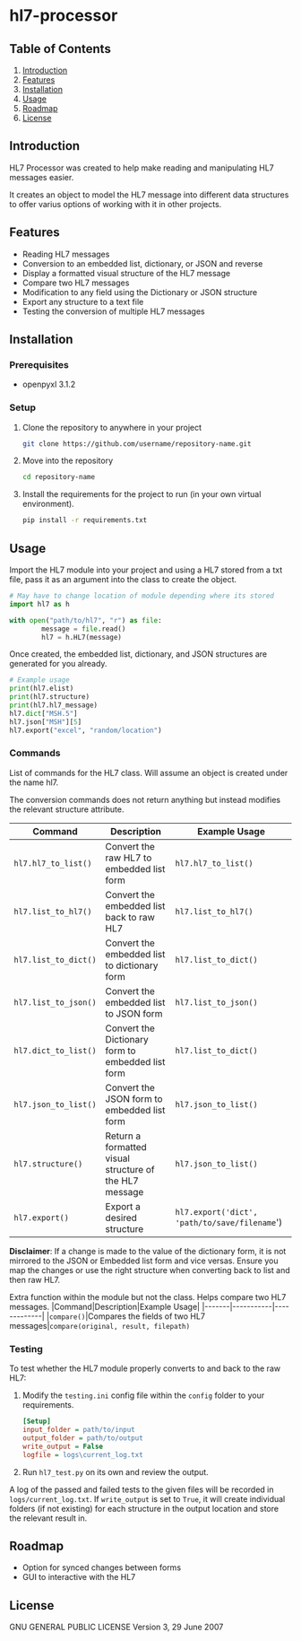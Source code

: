 # hl7-processor

## Table of Contents

1. [Introduction](#introduction)
2. [Features](#features)
3. [Installation](#installation)
4. [Usage](#usage)
5. [Roadmap](#roadmap)
6. [License](#license)

## Introduction

HL7 Processor was created to help make reading and manipulating HL7 messages 
easier. 

It creates an object to model the HL7 message into different data structures to
offer varius options of working with it in other projects.

## Features
- Reading HL7 messages
- Conversion to an embedded list, dictionary, or JSON and reverse
- Display a formatted visual structure of the HL7 message
- Compare two HL7 messages
- Modification to any field using the Dictionary or JSON structure
- Export any structure to a text file
- Testing the conversion of multiple HL7 messages

## Installation

### Prerequisites
- openpyxl 3.1.2

### Setup
1. Clone the repository to anywhere in your project
    ```bash
    git clone https://github.com/username/repository-name.git
    ```

2. Move into the repository
    ```bash
    cd repository-name
    ```

3. Install the requirements for the project to run (in your own virtual environment).

    ```bash
    pip install -r requirements.txt
    ```

## Usage
Import the HL7 module into your project and using a HL7 stored from a txt file,
pass it as an argument into the class to create the object.

```Python
# May have to change location of module depending where its stored
import hl7 as h 

with open("path/to/hl7", "r") as file:
        message = file.read()
        hl7 = h.HL7(message)
```

Once created, the embedded list, dictionary, and JSON structures are generated
for you already.

```Python
# Example usage
print(hl7.elist)
print(hl7.structure)
print(hl7.hl7_message)
hl7.dict["MSH.5"]
hl7.json["MSH"][5]
hl7.export("excel", "random/location")
```


### Commands
List of commands for the HL7 class. Will assume an object is created under the
name hl7. 

The conversion commands does not return anything but instead modifies
the relevant structure attribute.

|Command|Description|Example Usage|
|-------|-----------|-------------|
|`hl7.hl7_to_list()`|Convert the raw HL7 to embedded list form|`hl7.hl7_to_list()`
|`hl7.list_to_hl7()`|Convert the embedded list back to raw HL7|`hl7.list_to_hl7()`
|`hl7.list_to_dict()`|Convert the embedded list to dictionary form|`hl7.list_to_dict()`
|`hl7.list_to_json()`|Convert the embedded list to JSON form|`hl7.list_to_json()`
|`hl7.dict_to_list()`|Convert the Dictionary form to embedded list form|`hl7.list_to_dict()`
|`hl7.json_to_list()`|Convert the JSON form to embedded list form|`hl7.json_to_list()`
|`hl7.structure()`|Return a formatted visual structure of the HL7 message|`hl7.json_to_list()`
|`hl7.export()`|Export a desired structure|`hl7.export('dict', 'path/to/save/filename`')

**Disclaimer**: If a change is made to the value of the dictionary form, it is not mirrored to the JSON or Embedded list form and vice versas. Ensure you map the changes or use the right structure when converting back to list and then raw HL7.

Extra function within the module but not the class. Helps compare two HL7 messages.
|Command|Description|Example Usage|
|-------|-----------|-------------|
|`compare()`|Compares the fields of two HL7 messages|`compare(original, result, filepath)`

### Testing
To test whether the HL7 module properly converts to and back to the raw HL7:

1.  Modify the `testing.ini` config file within the `config` folder to your requirements. 

    ```ini
    [Setup]
    input_folder = path/to/input
    output_folder = path/to/output
    write_output = False
    logfile = logs\current_log.txt
    ```

2. Run `hl7_test.py` on its own and review the output.

A log of the passed and failed tests to the given files will be recorded in
`logs/current_log.txt`. If `write_output` is set to `True`, it will create
individual folders (if not existing) for each structure in the output location
and store the relevant result in. 

## Roadmap

- Option for synced changes between forms
- GUI to interactive with the HL7


## License

GNU GENERAL PUBLIC LICENSE Version 3, 29 June 2007
